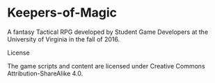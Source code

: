 # Keepers-of-Magic

A fantasy Tactical RPG developed by Student Game Developers at the University of Virginia in the fall of 2016.

License

The game scripts and content are licensed under Creative Commons Attribution-ShareAlike 4.0.

